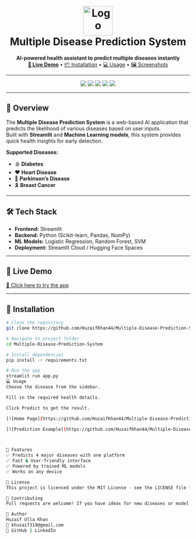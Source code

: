<h1 align="center">
  <img src="https://upload.wikimedia.org/wikipedia/commons/3/3a/Medical_icon.png" alt="Logo" width="80" height="80">
  <br>
  Multiple Disease Prediction System
</h1>

<p align="center">
  <b>AI-powered health assistant to predict multiple diseases instantly</b>  
  <br>
  <a href="https://your-live-demo-link.com" target="_blank"><strong>🚀 Live Demo</strong></a> • 
  <a href="#installation">📦 Installation</a> •
  <a href="#usage">💻 Usage</a> •
  <a href="#screenshots">🖼 Screenshots</a>
</p>

---

<p align="center">
  <img src="https://img.shields.io/github/stars/HuzaifKhan44/Multiple-Disease-Prediction-System?style=for-the-badge">
  <img src="https://img.shields.io/github/forks/HuzaifKhan44/Multiple-Disease-Prediction-System?style=for-the-badge">
  <img src="https://img.shields.io/github/license/HuzaifKhan44/Multiple-Disease-Prediction-System?style=for-the-badge">
  <img src="https://img.shields.io/badge/Streamlit-1.30.0-FF4B4B?style=for-the-badge&logo=streamlit">
  <img src="https://img.shields.io/badge/Python-3.10-blue?style=for-the-badge&logo=python">
</p>

---

## 📖 Overview
The **Multiple Disease Prediction System** is a web-based AI application that predicts the likelihood of various diseases based on user inputs.  
Built with **Streamlit** and **Machine Learning models**, this system provides quick health insights for early detection.

**Supported Diseases:**
- 🩸 **Diabetes**
- ❤️ **Heart Disease**
- 🧠 **Parkinson’s Disease**
- 🎗 **Breast Cancer**

---

## 🛠 Tech Stack
- **Frontend:** Streamlit  
- **Backend:** Python (Scikit-learn, Pandas, NumPy)  
- **ML Models:** Logistic Regression, Random Forest, SVM  
- **Deployment:** Streamlit Cloud / Hugging Face Spaces  

---

## 🚀 Live Demo
[🔗 Click here to try the app](https://your-live-demo-link.com)  

---

## 📂 Installation

```bash
# Clone the repository
git clone https://github.com/HuzaifKhan44/Multiple-Disease-Prediction-System.git

# Navigate to project folder
cd Multiple-Disease-Prediction-System

# Install dependencies
pip install -r requirements.txt

# Run the app
streamlit run app.py
💻 Usage
Choose the disease from the sidebar.

Fill in the required health details.

Click Predict to get the result.

[![Home Page](https://github.com/HuzaifKhan44/Multiple-Disease-Prediction-System/blob/main/screenshots/Image1.png)](https://github.com/HuzaifKhan44/Multiple-Disease-Prediction-System/blob/main/screenshots/Image1.png)

[![Prediction Example](https://github.com/HuzaifKhan44/Multiple-Disease-Prediction-System/blob/main/screenshots/Image2.png)](https://github.com/HuzaifKhan44/Multiple-Disease-Prediction-System/blob/main/screenshots/Image2.png)



📌 Features
✅ Predicts 4 major diseases with one platform
✅ Fast & User-friendly interface
✅ Powered by trained ML models
✅ Works on any device

📜 License
This project is licensed under the MIT License - see the LICENSE file for details.

🤝 Contributing
Pull requests are welcome! If you have ideas for new diseases or model improvements, fork the repo and submit a PR.

👤 Author
Huzaif Ulla Khan
📧 khuzaif319@gmail.com
🔗 GitHub | LinkedIn
